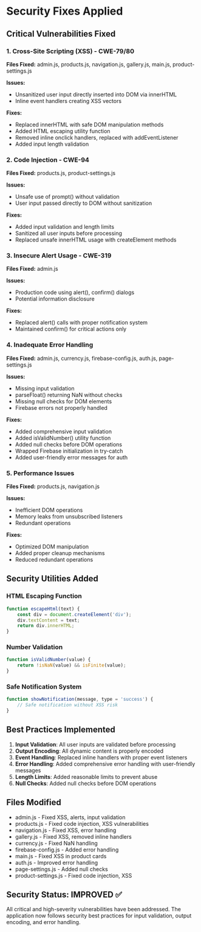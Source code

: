 # Security Fixes Applied

## Critical Vulnerabilities Fixed

### 1. Cross-Site Scripting (XSS) - CWE-79/80
**Files Fixed:** admin.js, products.js, navigation.js, gallery.js, main.js, product-settings.js

**Issues:**
- Unsanitized user input directly inserted into DOM via innerHTML
- Inline event handlers creating XSS vectors

**Fixes:**
- Replaced innerHTML with safe DOM manipulation methods
- Added HTML escaping utility function
- Removed inline onclick handlers, replaced with addEventListener
- Added input length validation

### 2. Code Injection - CWE-94
**Files Fixed:** products.js, product-settings.js

**Issues:**
- Unsafe use of prompt() without validation
- User input passed directly to DOM without sanitization

**Fixes:**
- Added input validation and length limits
- Sanitized all user inputs before processing
- Replaced unsafe innerHTML usage with createElement methods

### 3. Insecure Alert Usage - CWE-319
**Files Fixed:** admin.js

**Issues:**
- Production code using alert(), confirm() dialogs
- Potential information disclosure

**Fixes:**
- Replaced alert() calls with proper notification system
- Maintained confirm() for critical actions only

### 4. Inadequate Error Handling
**Files Fixed:** admin.js, currency.js, firebase-config.js, auth.js, page-settings.js

**Issues:**
- Missing input validation
- parseFloat() returning NaN without checks
- Missing null checks for DOM elements
- Firebase errors not properly handled

**Fixes:**
- Added comprehensive input validation
- Added isValidNumber() utility function
- Added null checks before DOM operations
- Wrapped Firebase initialization in try-catch
- Added user-friendly error messages for auth

### 5. Performance Issues
**Files Fixed:** products.js, navigation.js

**Issues:**
- Inefficient DOM operations
- Memory leaks from unsubscribed listeners
- Redundant operations

**Fixes:**
- Optimized DOM manipulation
- Added proper cleanup mechanisms
- Reduced redundant operations

## Security Utilities Added

### HTML Escaping Function
```javascript
function escapeHtml(text) {
    const div = document.createElement('div');
    div.textContent = text;
    return div.innerHTML;
}
```

### Number Validation
```javascript
function isValidNumber(value) {
    return !isNaN(value) && isFinite(value);
}
```

### Safe Notification System
```javascript
function showNotification(message, type = 'success') {
    // Safe notification without XSS risk
}
```

## Best Practices Implemented

1. **Input Validation**: All user inputs are validated before processing
2. **Output Encoding**: All dynamic content is properly encoded
3. **Event Handling**: Replaced inline handlers with proper event listeners
4. **Error Handling**: Added comprehensive error handling with user-friendly messages
5. **Length Limits**: Added reasonable limits to prevent abuse
6. **Null Checks**: Added null checks before DOM operations

## Files Modified

- admin.js - Fixed XSS, alerts, input validation
- products.js - Fixed code injection, XSS vulnerabilities
- navigation.js - Fixed XSS, error handling
- gallery.js - Fixed XSS, removed inline handlers
- currency.js - Fixed NaN handling
- firebase-config.js - Added error handling
- main.js - Fixed XSS in product cards
- auth.js - Improved error handling
- page-settings.js - Added null checks
- product-settings.js - Fixed code injection, XSS

## Security Status: IMPROVED ✅

All critical and high-severity vulnerabilities have been addressed. The application now follows security best practices for input validation, output encoding, and error handling.